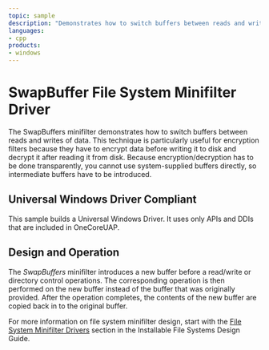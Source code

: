 ```yaml
---
topic: sample
description: "Demonstrates how to switch buffers between reads and writes of data. This technique is particularly useful for encryption filters."
languages:
- cpp
products:
- windows
---
```


<!---
    name: SwapBuffer File System Minifilter Driver
    platform: WDM
    language: cpp
    category: FileSystem
    description: Demonstrates how to switch buffers between reads and writes of data. This technique is particularly useful for encryption filters.
    samplefwlink: http://go.microsoft.com/fwlink/p/?LinkId=617657
--->

# SwapBuffer File System Minifilter Driver

The SwapBuffers minifilter demonstrates how to switch buffers between reads and writes of data. This technique is particularly useful for encryption filters because they have to encrypt data before writing it to disk and decrypt it after reading it from disk. Because encryption/decryption has to be done transparently, you cannot use system-supplied buffers directly, so intermediate buffers have to be introduced.

## Universal Windows Driver Compliant

This sample builds a Universal Windows Driver. It uses only APIs and DDIs that are included in OneCoreUAP.

## Design and Operation

The *SwapBuffers* minifilter introduces a new buffer before a read/write or directory control operations. The corresponding operation is then performed on the new buffer instead of the buffer that was originally provided. After the operation completes, the contents of the new buffer are copied back in to the original buffer.

For more information on file system minifilter design, start with the [File System Minifilter Drivers](http://msdn.microsoft.com/en-us/library/windows/hardware/ff540402) section in the Installable File Systems Design Guide.
